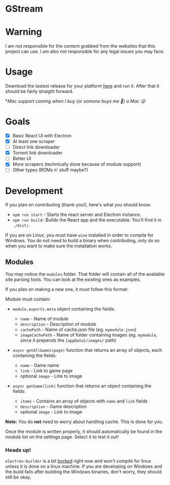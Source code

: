 # GStream

# Warning

I am not responsible for the content grabbed from the websites that this project can use. I am also not responsible for any legal issues you may face.

# Usage

Download the lastest release for your platform [here](https://github.com/SpikeHD/gstream/releases/) and run it. After that it should be fairly straight forward.

\**Mac support coming when I buy (or somone buys me 👀) a Mac 😛*

# Goals

- [x] Basic React UI with Electron
- [x] At least one scraper
- [ ] Direct link downloader
- [x] Torrent link downloader
- [ ] Better UI
- [x] More scrapers (technically done because of module support)
- [ ] Other types (ROMs n' stuff maybe?)

# Development

If you plan on contributing (thank you!), here's what you should know:

* `npm run start` - Starts the react server and Electron instance.
* `npm run build`- Builds the React app and the executable. You'll find it in `./dist/`.

If you are on Linux, you must have `wine` installed in order to compile for Windows. You do not need to build a binary when contributing, only do so when you want to make sure the installation works.

## Modules

You may notice the `modules` folder. That folder will contain all of the available site parsing tools. You can look at the existing ones as examples.

If you plan on making a new one, it *must* follow this format:

Module must contain:
  * `module.exports.meta` object containing the fields:
    * `name` - Name of module
    * `description` - Description of module
    * `cachePath` - Name of cache.json file (eg. `mymodule.json`)
    * `imageCachePath` - Name of folder containing images (eg. `mymodule`, since it prepends the `{appData}/images/` path)
    
  * `async getAllGames(page)` function that returns an array of objects, each containing the fields:
    * `name` - Game name
    * `link` - Link to game page
    * optional `image` - Link to image
    
  * `async getGame(link)` function that returns an object containing the fields:
    * `items` - Contains an array of objects with `name` and `link` fields
    * `description` - Game description
    * optional `image` - Link to image

**Note:** You do **not** need to worry about handling cache. This is done for you.

Once the module is written properly, it should automatically be found in the module list on the settings page. Select it to test it out!

### Heads up!

`electron-builder` is a bit [borked](https://github.com/electron-userland/electron-builder/issues/3569) right now and won't compile for linux unless it is done on a linux machine. If you are developing on Windows and the build fails after building the Windows binaries, don't worry, they should still be okay.
